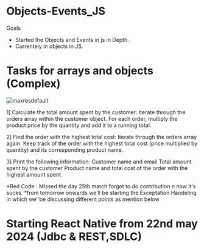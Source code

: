 # Objects-Events_JS
Goals
- Started the Objects and Events in js in Depth.
- Currentely in objects in JS.

# Tasks for arrays and objects (Complex)

![maxresdefault](https://github.com/cnnarayanchavan/Objects-Events_JS/assets/113028954/fa21fa21-e627-4503-80d4-20e42bea28f1)

1] Calculate the total amount spent by the customer:
   Iterate through the orders array within the customer object.
   For each order, multiply the product price by the quantity and add it to a running total.

2] Find the order with the highest total cost:
   Iterate through the orders array again.
   Keep track of the order with the highest total cost (price multiplied by quantity) and its corresponding product        name.

3] Print the following information:
   Customer name and email
   Total amount spent by the customer
   Product name and total cost of the order with the highest amount spent

*Red Code : Missed the day 25th march forgot to do contribution n now it's sucks.
*from tomorrow onwards we'll be starting the Exceptation Handeling in which we''be discussing different points as mention below


# Starting React Native from 22nd may 2024 (Jdbc & REST,SDLC)


   
